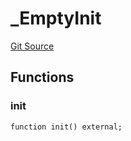 # _EmptyInit
[Git Source](https://github.com/KlimaDAO/klimadao-solidity/blob/704b462e69030cb9a43680057bee91d745d579ba/src/infinity/init/_EmptyInit.sol)


## Functions
### init


```solidity
function init() external;
```


